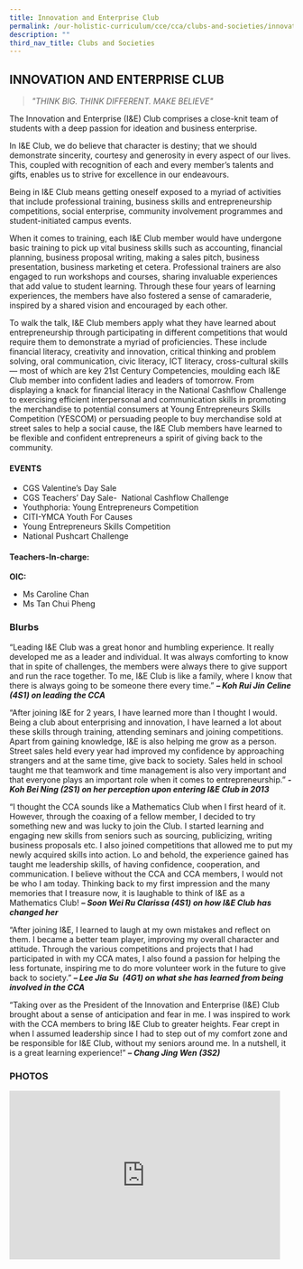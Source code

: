```yaml
---
title: Innovation and Enterprise Club
permalink: /our-holistic-curriculum/cce/cca/clubs-and-societies/innovation-and-enterprise-club/
description: ""
third_nav_title: Clubs and Societies
---
```

## **INNOVATION AND ENTERPRISE CLUB**

>*"THINK BIG. THINK DIFFERENT. MAKE BELIEVE"*

The Innovation and Enterprise (I&E) Club comprises a close-knit team of students with a deep passion for ideation and business enterprise.

In I&E Club, we do believe that character is destiny; that we should demonstrate sincerity, courtesy and generosity in every aspect of our lives. This, coupled with recognition of each and every member’s talents and gifts, enables us to strive for excellence in our endeavours.

Being in I&E Club means getting oneself exposed to a myriad of activities that include professional training, business skills and entrepreneurship competitions, social enterprise, community involvement programmes and student-initiated campus events.

When it comes to training, each I&E Club member would have undergone basic training to pick up vital business skills such as accounting, financial planning, business proposal writing, making a sales pitch, business presentation, business marketing et cetera. Professional trainers are also engaged to run workshops and courses, sharing invaluable experiences that add value to student learning. Through these four years of learning experiences, the members have also fostered a sense of camaraderie, inspired by a shared vision and encouraged by each other.

To walk the talk, I&E Club members apply what they have learned about entrepreneurship through participating in different competitions that would require them to demonstrate a myriad of proficiencies. These include financial literacy, creativity and innovation, critical thinking and problem solving, oral communication, civic literacy, ICT literacy, cross-cultural skills — most of which are key 21st Century Competencies, moulding each I&E Club member into confident ladies and leaders of tomorrow. From displaying a knack for financial literacy in the National Cashflow Challenge to exercising efficient interpersonal and communication skills in promoting the merchandise to potential consumers at Young Entrepreneurs Skills Competition (YESCOM) or persuading people to buy merchandise sold at street sales to help a social cause, the I&E Club members have learned to be flexible and confident entrepreneurs a spirit of giving back to the community.


#### **EVENTS**
*   CGS Valentine’s Day Sale
*   CGS Teachers’ Day Sale-  National Cashflow Challenge
*   Youthphoria: Young Entrepreneurs Competition
*   CITI-YMCA Youth For Causes
*   Young Entrepreneurs Skills Competition
*   National Pushcart Challenge


#### **Teachers-In-charge:**
**OIC:**  
* Ms Caroline Chan  
* Ms Tan Chui Pheng



### **Blurbs**
“Leading I&E Club was a great honor and humbling experience. It really developed me as a leader and individual. It was always comforting to know that in spite of challenges, the members were always there to give support and run the race together. To me, I&E Club is like a family, where I know that there is always going to be someone there every time.”
***– Koh Rui Jin Celine (4S1) on leading the CCA***

“After joining I&E for 2 years, I have learned more than I thought I would. Being a club about enterprising and innovation, I have learned a lot about these skills through training, attending seminars and joining competitions. Apart from gaining knowledge, I&E is also helping me grow as a person. Street sales held every year had improved my confidence by approaching strangers and at the same time, give back to society. Sales held in school taught me that teamwork and time management is also very important and that everyone plays an important role when it comes to entrepreneurship.”
***-Koh Bei Ning (2S1) on her perception upon entering I&E Club in 2013***

“I thought the CCA sounds like a Mathematics Club when I first heard of it. However, through the coaxing of a fellow member, I decided to try something new and was lucky to join the Club. I started learning and engaging new skills from seniors such as sourcing, publicizing, writing business proposals etc. I also joined competitions that allowed me to put my newly acquired skills into action. Lo and behold, the experience gained has taught me leadership skills, of having confidence, cooperation, and communication. I believe without the CCA and CCA members, I would not be who I am today. Thinking back to my first impression and the many memories that I treasure now, it is laughable to think of I&E as a Mathematics Club!
***– Soon Wei Ru Clarissa (4S1) on how I&E Club has changed her***

“After joining I&E, I learned to laugh at my own mistakes and reflect on them. I became a better team player, improving my overall character and attitude. Through the various competitions and projects that I had participated in with my CCA mates, I also found a passion for helping the less fortunate, inspiring me to do more volunteer work in the future to give back to society.”
***– Lee Jia Su  (4G1) on what she has learned from being involved in the CCA***

“Taking over as the President of the Innovation and Enterprise (I&E) Club brought about a sense of anticipation and fear in me. I was inspired to work with the CCA members to bring I&E Club to greater heights. Fear crept in when I assumed leadership since I had to step out of my comfort zone and be responsible for I&E Club, without my seniors around me. In a nutshell, it is a great learning experience!”
***– Chang Jing Wen (3S2)***



### **PHOTOS** ###

<iframe src="https://docs.google.com/presentation/d/e/2PACX-1vQjeH-PC6zBLVAbyCHaJmv6flUynRptM1Io2thiASRHOqQWEek51DqERr0X5aaJ3USpexpqhQw-cyHv/embed?start=true&loop=true&delayms=3000" frameborder="0" width="480" height="299" allowfullscreen="true"></iframe>